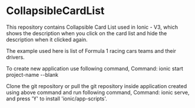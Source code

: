 # CollapsibleCardList
This repository contains Collapsible Card List used in Ionic - V3, which shows the description when you click on the card list and hide the description when it clicked again. 

The example used here is list of Formula 1 racing cars teams and their drivers.

To create new application use following command, Command: ionic start project-name --blank

Clone the git repository or pull the git repository inside application created using above command and run following command, Command: ionic serve, and press 'Y' to install 'ionic/app-scripts'.
